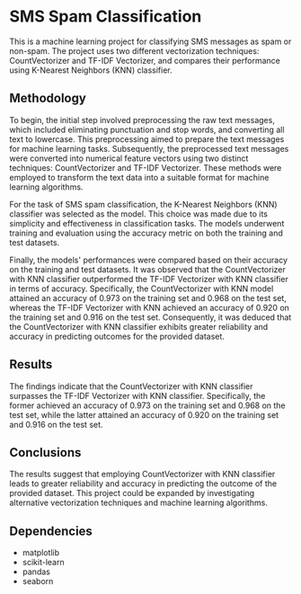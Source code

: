 # SMS Spam Classification

This is a machine learning project for classifying SMS messages as spam or non-spam. The project uses two different vectorization techniques: CountVectorizer and TF-IDF Vectorizer, and compares their performance using K-Nearest Neighbors (KNN) classifier.

## Methodology
To begin, the initial step involved preprocessing the raw text messages, which included eliminating punctuation and stop words, and converting all text to lowercase. This preprocessing aimed to prepare the text messages for machine learning tasks. Subsequently, the preprocessed text messages were converted into numerical feature vectors using two distinct techniques: CountVectorizer and TF-IDF Vectorizer. These methods were employed to transform the text data into a suitable format for machine learning algorithms.

For the task of SMS spam classification, the K-Nearest Neighbors (KNN) classifier was selected as the model. This choice was made due to its simplicity and effectiveness in classification tasks. The models underwent training and evaluation using the accuracy metric on both the training and test datasets.

Finally, the models' performances were compared based on their accuracy on the training and test datasets. It was observed that the CountVectorizer with KNN classifier outperformed the TF-IDF Vectorizer with KNN classifier in terms of accuracy. Specifically, the CountVectorizer with KNN model attained an accuracy of 0.973 on the training set and 0.968 on the test set, whereas the TF-IDF Vectorizer with KNN achieved an accuracy of 0.920 on the training set and 0.916 on the test set. Consequently, it was deduced that the CountVectorizer with KNN classifier exhibits greater reliability and accuracy in predicting outcomes for the provided dataset.

## Results

The findings indicate that the CountVectorizer with KNN classifier surpasses the TF-IDF Vectorizer with KNN classifier. Specifically, the former achieved an accuracy of 0.973 on the training set and 0.968 on the test set, while the latter attained an accuracy of 0.920 on the training set and 0.916 on the test set.

## Conclusions

The results suggest that employing CountVectorizer with KNN classifier leads to greater reliability and accuracy in predicting the outcome of the provided dataset. This project could be expanded by investigating alternative vectorization techniques and machine learning algorithms.

## Dependencies

* matplotlib  
* scikit-learn  
* pandas  
* seaborn
